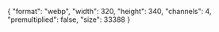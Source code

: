 {
  "format": "webp",
  "width": 320,
  "height": 340,
  "channels": 4,
  "premultiplied": false,
  "size": 33388
}